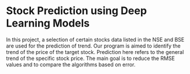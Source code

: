 # Stock Prediction using Deep Learning Models
In this project, a selection of certain stocks data listed in the NSE and BSE are used for the prediction of trend.
Our program is aimed to identify the trend of the price of the target stock.
Prediction here refers to the general trend of the specific stock price.
The main goal is to reduce the RMSE values and to compare the algorithms based on error.
